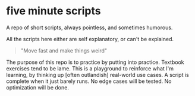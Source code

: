 # five minute scripts
A repo of short scripts, always pointless, and sometimes humorous.

All the scripts here either are self explanatory, or can't be explained.

> "Move fast and make things weird"

The purpose of this repo is to practice by putting into practice. Textbook exercises tend to be lame. This is a playground to reinforce what I'm learning, by thinking up [often outlandish] real-world use cases. A script is complete when it just barely runs. No edge cases will be tested. No optimization will be done.
